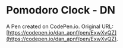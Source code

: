 # Pomodoro Clock - DN

A Pen created on CodePen.io. Original URL: [https://codepen.io/dan_apnf/pen/ExwXvQZ](https://codepen.io/dan_apnf/pen/ExwXvQZ).


